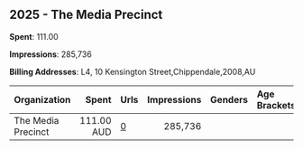 ## 2025 - The Media Precinct 
**Spent**: 111.00

**Impressions**: 285,736

**Billing Addresses**: L4, 10 Kensington Street,Chippendale,2008,AU

|Organization|Spent|Urls|Impressions|Genders|Age Brackets|Country Codes|
|:---|---:|:---|---:|:---|:---|:---|
|The Media Precinct|111.00 AUD|[0](https://www.snap.com/political-ads/asset/a9407f428b9094c77eeac75a6303804b7f1cb5e7e037b141b259542209402d9e?mediaType=mp4)|285,736|||australia|
